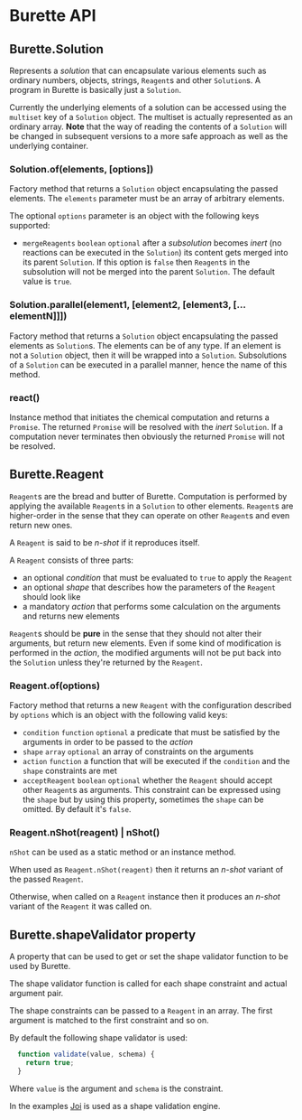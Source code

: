 # Burette API

## Burette.Solution

Represents a *solution* that can encapsulate various elements such as ordinary numbers, objects, strings, `Reagent`s and other `Solution`s. A program in Burette is basically just a `Solution`.

Currently the underlying elements of a solution can be accessed using the `multiset` key of a `Solution` object. The multiset is actually represented as an ordinary array. **Note** that the way of reading the contents of a `Solution` will be changed in subsequent versions to a more safe approach as well as the underlying container.

### Solution.of(elements, [options])

Factory method that returns a `Solution` object encapsulating the passed elements. The `elements` parameter must be an array of arbitrary elements.

The optional `options` parameter is an object with the following keys supported:

* `mergeReagents` `boolean` `optional` after a *subsolution* becomes *inert* (no reactions can be executed in the `Solution`) its content gets merged into its parent `Solution`. If this option is `false` then `Reagent`s in the subsolution will not be merged into the parent `Solution`. The default value is `true`.

### Solution.parallel(element1, [element2, [element3, [... elementN]]])

Factory method that returns a `Solution` object encapsulating the passed elements as `Solution`s. The elements can be of any type. If an element is not a `Solution` object, then it will be wrapped into a `Solution`. Subsolutions of a `Solution` can be executed in a parallel manner, hence the name of this method.

### react()

Instance method that initiates the chemical computation and returns a `Promise`. The returned `Promise` will be resolved with the *inert* `Solution`. If a computation never terminates then obviously the returned `Promise` will not be resolved. 

## Burette.Reagent

`Reagent`s are the bread and butter of Burette. Computation is performed by applying the available `Reagent`s in a `Solution` to other elements. `Reagent`s are higher-order in the sense that they can operate on other `Reagent`s and even return new ones.

A `Reagent` is said to be *n-shot* if it reproduces itself.

A `Reagent` consists of three parts:

  * an optional *condition* that must be evaluated to `true` to apply the `Reagent`
  * an optional *shape* that describes how the parameters of the `Reagent` should look like
  * a mandatory *action* that performs some calculation on the arguments and returns new elements

`Reagent`s should be **pure** in the sense that they should not alter their arguments, but return new elements. Even if some kind of modification is performed in the *action*, the modified arguments will not be put back into the `Solution` unless they're returned by the `Reagent`.

### Reagent.of(options)

Factory method that returns a new `Reagent` with the configuration described by `options` which is an object with the following valid keys:

  * `condition` `function` `optional` a predicate that must be satisfied by the arguments in order to be passed to the *action*
  * `shape` `array` `optional` an array of constraints on the arguments
  * `action` `function` a function that will be executed if the `condition` and the `shape` constraints are met
  * `acceptReagent` `boolean` `optional` whether the `Reagent` should accept other `Reagent`s as arguments. This constraint can be expressed using the `shape` but by using this property, sometimes the `shape` can be omitted. By default it's `false`.

### Reagent.nShot(reagent) | nShot()

`nShot` can be used as a static method or an instance method. 

When used as `Reagent.nShot(reagent)` then it returns an *n-shot* variant of the passed `Reagent`.

Otherwise, when called on a `Reagent` instance then it produces an *n-shot* variant of the `Reagent` it was called on. 

## Burette.shapeValidator property

A property that can be used to get or set the shape validator function to be used by Burette.

The shape validator function is called for each shape constraint and actual argument pair.

The shape constraints can be passed to a `Reagent` in an array. The first argument is matched to the first constraint and so on.

By default the following shape validator is used:

~~~~JavaScript
  function validate(value, schema) {
    return true;
  }  
~~~~

Where `value` is the argument and `schema` is the constraint.

In the examples [Joi](https://github.com/hapijs/joi) is used as a shape validation engine.